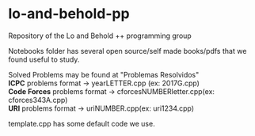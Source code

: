 # lo-and-behold-pp
Repository of the Lo and Behold ++ programming group

Notebooks folder has several open source/self made books/pdfs that we found useful to study.

Solved Problems may be found at "Problemas Resolvidos"  
**ICPC** problems format -> yearLETTER.cpp (ex: 2017G.cpp)  
**Code Forces** problems format -> cforcesNUMBERletter.cpp(ex: cforces343A.cpp)  
**URI** problems format -> uriNUMBER.cpp(ex: uri1234.cpp) 

template.cpp has some default code we use.
